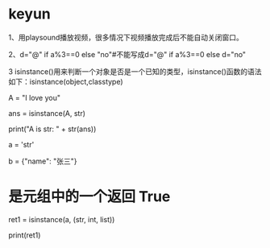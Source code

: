 # keyun

1、用playsound播放视频，很多情况下视频播放完成后不能自动关闭窗口。

2、d="@" if a%3==0 else "no"#不能写成d="@" if a%3==0 else d="no"

3  isinstance()用来判断一个对象是否是一个已知的类型，isinstance()函数的语法如下：isinstance(object,classtype)

A = "I love you"

ans = isinstance(A, str)

print("A is str: " + str(ans))


a = 'str'

b = {"name": "张三"}

 
# 是元组中的一个返回 True

ret1 = isinstance(a, (str, int, list))

print(ret1)




